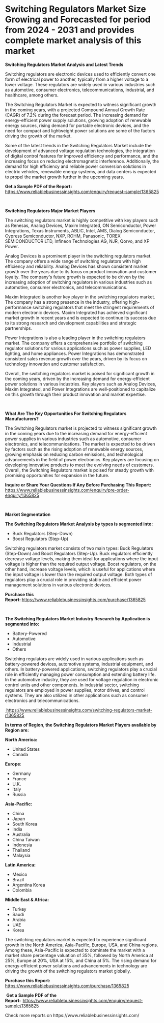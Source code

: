 <p><h1>Switching Regulators Market Size Growing and Forecasted for period from 2024 - 2031 and provides complete market analysis of this market</h1></p><p><strong>Switching Regulators Market Analysis and Latest Trends</strong></p>
<p><p>Switching regulators are electronic devices used to efficiently convert one form of electrical power to another, typically from a higher voltage to a lower voltage. These regulators are widely used in various industries such as automotive, consumer electronics, telecommunications, industrial, and healthcare, among others.</p><p>The Switching Regulators Market is expected to witness significant growth in the coming years, with a projected Compound Annual Growth Rate (CAGR) of 7.2% during the forecast period. The increasing demand for energy-efficient power supply solutions, growing adoption of renewable energy sources, rising demand for portable electronic devices, and the need for compact and lightweight power solutions are some of the factors driving the growth of the market.</p><p>Some of the latest trends in the Switching Regulators Market include the development of advanced voltage regulation technologies, the integration of digital control features for improved efficiency and performance, and the increasing focus on reducing electromagnetic interference. Additionally, the demand for high efficiency and reliable power conversion solutions in electric vehicles, renewable energy systems, and data centers is expected to propel the market growth further in the upcoming years.</p></p>
<p><strong>Get a Sample PDF of the Report:&nbsp;</strong> <a href="https://www.reliablebusinessinsights.com/enquiry/request-sample/1365825">https://www.reliablebusinessinsights.com/enquiry/request-sample/1365825</a></p>
<p>&nbsp;</p>
<p><strong>Switching Regulators Major Market Players</strong></p>
<p><p>The switching regulators market is highly competitive with key players such as Renesas, Analog Devices, Maxim Integrated, ON Semiconductor, Power Integrations, Texas Instruments, ABLIC, Intel, AMS, Dialog Semiconductor, Cypress Semiconductor, NXP, ROHM, Panasonic, TOREX SEMICONDUCTOR LTD, Infineon Technologies AG, NJR, Qorvo, and XP Power.</p><p>Analog Devices is a prominent player in the switching regulators market. The company offers a wide range of switching regulators with high efficiency and reliability. Analog Devices has shown consistent market growth over the years due to its focus on product innovation and customer loyalty. The company's future growth is expected to be driven by the increasing adoption of switching regulators in various industries such as automotive, consumer electronics, and telecommunications.</p><p>Maxim Integrated is another key player in the switching regulators market. The company has a strong presence in the industry, offering high-performance switching regulators that meet the stringent requirements of modern electronic devices. Maxim Integrated has achieved significant market growth in recent years and is expected to continue its success due to its strong research and development capabilities and strategic partnerships.</p><p>Power Integrations is also a leading player in the switching regulators market. The company offers a comprehensive portfolio of switching regulator solutions for various applications such as power supplies, LED lighting, and home appliances. Power Integrations has demonstrated consistent sales revenue growth over the years, driven by its focus on technology innovation and customer satisfaction.</p><p>Overall, the switching regulators market is poised for significant growth in the coming years, driven by the increasing demand for energy-efficient power solutions in various industries. Key players such as Analog Devices, Maxim Integrated, and Power Integrations are well-positioned to capitalize on this growth through their product innovation and market expertise.</p></p>
<p>&nbsp;</p>
<p><strong>What Are The Key Opportunities For Switching Regulators Manufacturers?</strong></p>
<p><p>The Switching Regulators market is projected to witness significant growth in the coming years due to the increasing demand for energy-efficient power supplies in various industries such as automotive, consumer electronics, and telecommunications. The market is expected to be driven by factors such as the rising adoption of renewable energy sources, growing emphasis on reducing carbon emissions, and technological advancements in the field of power electronics. Key players are focusing on developing innovative products to meet the evolving needs of customers. Overall, the Switching Regulators market is poised for steady growth with promising opportunities for expansion in the future.</p></p>
<p><strong>Inquire or Share Your Questions If Any Before Purchasing This Report:</strong> <a href="https://www.reliablebusinessinsights.com/enquiry/pre-order-enquiry/1365825">https://www.reliablebusinessinsights.com/enquiry/pre-order-enquiry/1365825</a></p>
<p>&nbsp;</p>
<p><strong>Market Segmentation</strong></p>
<p><strong>The Switching Regulators Market Analysis by types is segmented into:</strong></p>
<p><ul><li>Buck Regulators (Step-Down)</li><li>Boost Regulators (Step-Up)</li></ul></p>
<p><p>Switching regulators market consists of two main types: Buck Regulators (Step-Down) and Boost Regulators (Step-Up). Buck regulators efficiently decrease voltage levels, making them ideal for applications where the input voltage is higher than the required output voltage. Boost regulators, on the other hand, increase voltage levels, which is useful for applications where the input voltage is lower than the required output voltage. Both types of regulators play a crucial role in providing stable and efficient power management solutions in various electronic devices.</p></p>
<p><strong>Purchase this Report:&nbsp;</strong><a href="https://www.reliablebusinessinsights.com/purchase/1365825">https://www.reliablebusinessinsights.com/purchase/1365825</a></p>
<p>&nbsp;</p>
<p><strong>The Switching Regulators Market Industry Research by Application is segmented into:</strong></p>
<p><ul><li>Battery-Powered</li><li>Automotive</li><li>Industrial</li><li>Others</li></ul></p>
<p><p>Switching regulators are widely used in various applications such as battery-powered devices, automotive systems, industrial equipment, and others. In battery-powered applications, switching regulators play a crucial role in efficiently managing power consumption and extending battery life. In the automotive industry, they are used for voltage regulation in electronic control units and other components. In industrial sector, switching regulators are employed in power supplies, motor drives, and control systems. They are also utilized in other applications such as consumer electronics and telecommunications.</p></p>
<p><a href="https://www.reliablebusinessinsights.com/switching-regulators-market-r1365825">&nbsp;https://www.reliablebusinessinsights.com/switching-regulators-market-r1365825</a></p>
<p><strong>In terms of Region, the Switching Regulators Market Players available by Region are:</strong></p>
<p>
    <p> <strong> North America: </strong>
        <ul>
            <li>United States</li>
            <li>Canada</li>
        </ul>
        </p> 
    <p> <strong> Europe: </strong>
        <ul>
            <li>Germany</li>
            <li>France</li>
            <li>U.K.</li>
            <li>Italy</li>
            <li>Russia</li>
        </ul>
        </p> 
    <p> <strong> Asia-Pacific: </strong>
        <ul>
            <li>China</li>
            <li>Japan</li>
            <li>South Korea</li>
            <li>India</li>
            <li>Australia</li>
            <li>China Taiwan</li>
            <li>Indonesia</li>
            <li>Thailand</li>
            <li>Malaysia</li>
        </ul>
        </p> 
    <p> <strong> Latin America: </strong>
        <ul>
            <li>Mexico</li>
            <li>Brazil</li>
            <li>Argentina Korea</li>
            <li>Colombia</li>
        </ul>
        </p> 
    <p> <strong> Middle East & Africa: </strong>
        <ul>
            <li>Turkey</li>
            <li>Saudi</li>
            <li>Arabia</li>
            <li>UAE</li>
            <li>Korea</li>
        </ul>
    </p>
    </p>
<p><p>The switching regulators market is expected to experience significant growth in the North America, Asia-Pacific, Europe, USA, and China regions. Among these, Asia-Pacific is expected to dominate the market with a market share percentage valuation of 35%, followed by North America at 25%, Europe at 20%, USA at 15%, and China at 5%. The rising demand for energy-efficient power solutions and advancements in technology are driving the growth of the switching regulators market globally.</p></p>
<p><strong>Purchase this Report: </strong><a href="https://www.reliablebusinessinsights.com/purchase/1365825">https://www.reliablebusinessinsights.com/purchase/1365825</a></p>
<p>&nbsp;<strong>Get a Sample PDF of the Report:&nbsp;&nbsp;</strong><a href="https://www.reliablebusinessinsights.com/enquiry/request-sample/1365825">https://www.reliablebusinessinsights.com/enquiry/request-sample/1365825</a></p>
<p><strong></strong></p>
<p>Check more reports on https://www.reliablebusinessinsights.com/</p>